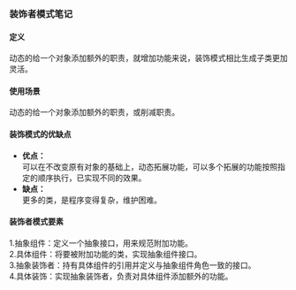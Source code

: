 ### 装饰者模式笔记
#### 定义
动态的给一个对象添加额外的职责，就增加功能来说，装饰模式相比生成子类更加灵活。
#### 使用场景
动态的给一个对象添加额外的职责，或削减职责。
#### 装饰模式的优缺点
- **优点：**   
 可以在不改变原有对象的基础上，动态拓展功能，可以多个拓展的功能按照指定的顺序执行，已实现不同的效果。
- **缺点：**   
  更多的类，是程序变得复杂，维护困难。
#### 装饰者模式要素
1.抽象组件：定义一个抽象接口，用来规范附加功能。   
2.具体组件：将要被附加功能的类，实现抽象组件接口。   
3.抽象装饰者：持有具体组件的引用并定义与抽象组件角色一致的接口。   
4.具体装饰：实现抽象装饰者，负责对具体组件添加额外的功能。  
  